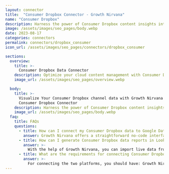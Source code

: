 ```yaml
---
layout: connector
title:  "Consumer Dropbox Connector - Growth Nirvana"
name: "Consumer Dropbox"
description: Harness the power of Consumer Dropbox content insights integrated into Looker Studio for strategic content management decisions.
image: /assets/images/seo_pages/body.webp
date: 2023-08-17
categories: connectors
permalink: connectors/dropbox_consumer
icon_url: /assets/images/seo_pages/connectors/dropbox_consumer

sections:
  overview:
    title: >-
      Consumer Dropbox Data Connector
    description: Optimize your cloud content management with Consumer Dropbox integration. Seamlessly merge Dropbox's consumer content data with Looker Studio's analytical prowess, unlocking insights that drive collaboration, content strategies, and operational efficiency.
    image_url: /assets/images/seo_pages/overview.webp

  body:
    title: >-
      Visualize Your Consumer Dropbox channel data with Growth Nirvana's
      Consumer Dropbox Connector
    description: Harness the power of Consumer Dropbox content insights integrated into Looker Studio for strategic content management decisions.
    image_url: /assets/images/seo_pages/body.webp
  faq:
    title: FAQs
    questions:
      - title: How can I connect my Consumer Dropbox data to Google Data Studio/Looker Studio?
        answer: Growth Nirvana offers a straightforward no-code interface to connect to Consumer Dropbox data sources.
      - title: How can I generate Consumer Dropbox data reports in Looker Studio?
        answer: >-
          With the help of Growth Nirvana, you can import live data from Consumer Dropbox into Looker Studio. These data can be viewed in charts, tables, and dashboards to generate branded reports that can be shared instantly.
      - title: What are the requirements for connecting Consumer Dropbox and Looker Studio?
        answer: >-
          For connecting the two platforms, you should have: Growth Nirvana Account and Consumer Dropbox Ads Account
---
```

